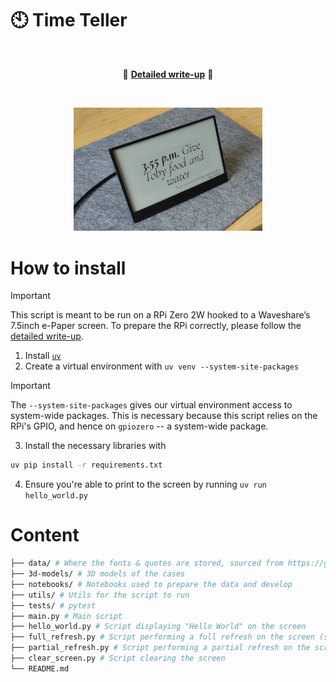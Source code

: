 # :clock10: Time Teller

<br>

<p align="center">🚀 <a href="https://literature-clock.arthurgassner.ch"><strong>Detailed write-up</strong></a> 🚀</p>

<br>

<p align="center"><img src="img/clock.jpg" width="60%"><p>

# How to install

> [!IMPORTANT]
> This script is meant to be run on a RPi Zero 2W hooked to a Waveshare’s 7.5inch e-Paper screen.
> To prepare the RPi correctly, please follow the [detailed write-up](https://literature-clock.arthurgassner.ch).

1. Install [`uv`](https://docs.astral.sh/uv/)
2. Create a virtual environment with `uv venv --system-site-packages`

> [!IMPORTANT]
> The `--system-site-packages` gives our virtual environment access to system-wide packages.
> This is necessary because this script relies on the RPi's GPIO, and hence on `gpiozero` -- a system-wide package.

3. Install the necessary libraries with

```bash
uv pip install -r requirements.txt
```

4. Ensure you're able to print to the screen by running `uv run hello_world.py`

# Content

```bash
├── data/ # Where the fonts & quotes are stored, sourced from https://github.com/JohannesNE/literature-clock and https://fonts.google.com/
├── 3d-models/ # 3D models of the cases
├── notebooks/ # Notebooks used to prepare the data and develop
├── utils/ # Utils for the script to run
├── tests/ # pytest
├── main.py # Main script
├── hello_world.py # Script displaying "Hello World" on the screen
├── full_refresh.py # Script performing a full refresh on the screen (see https://literature-clock.arthurgassner.ch/#step-3-display-something-on-the-screen)
├── partial_refresh.py # Script performing a partial refresh on the screen (see https://literature-clock.arthurgassner.ch/#step-3-display-something-on-the-screen)
├── clear_screen.py # Script clearing the screen
└── README.md 
```
